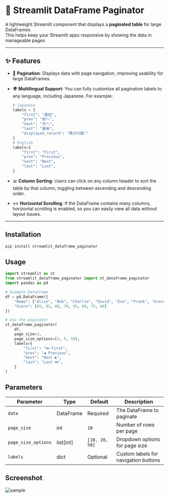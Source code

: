 # 📄 Streamlit DataFrame Paginator

A lightweight Streamlit component that displays a **paginated table** for large DataFrames.  
This helps keep your Streamlit apps responsive by showing the data in manageable pages.

---

## ✨ Features

- 🔢 **Pagination**: Displays data with page navigation, improving usability for large DataFrames.
- 🌍 **Multilingual Support**: You can fully customize all pagination labels to any language, including Japanese. For example:

    ```python
    # Japanese
    labels = {
        "first": "最初",
        "prev": "前へ",
        "next": "次へ",
        "last": "最後",
        "displayed_record": "表示行数:"
    }
    # English
    labels={
        "first": "First",
        "prev": "Previous",
        "next": "Next",
        "last": "Last",
    }
    ```

- 📊 **Column Sorting**: Users can click on any column header to sort the table by that column, toggling between ascending and descending order.
- ↔️ **Horizontal Scrolling**: If the DataFrame contains many columns, horizontal scrolling is enabled, so you can easily view all data without layout issues.

---
## Installation
```bash
pip install streamlit_dataframe_paginator
```
## Usage
```python
import streamlit as st
from streamlit_dataframe_paginator import st_dataframe_paginator
import pandas as pd

# Example DataFrame
df = pd.DataFrame({
    "Name": ["Alice", "Bob", "Charlie", "David", "Eve", "Frank", "Grace", "Hank"],
    "Score": [85, 92, 88, 70, 95, 60, 75, 90]
})

# Use the paginator
st_dataframe_paginator(
    df,
    page_size=3,
    page_size_options=[3, 5, 10],
    labels={
        "first": "⏮️ First",
        "prev": "◀️ Previous",
        "next": "Next ▶️",
        "last": "Last ⏭️",
    }
)
```

## Parameters
| Parameter           | Type        | Default        | Description                                 |
|---------------------|-------------|----------------|---------------------------------------------|
| `data`                | DataFrame   | Required       | The DataFrame to paginate                   |
| `page_size`         | int         | `10`           | Number of rows per page                     |
| `page_size_options` | list[int]   | `[10, 20, 50]` | Dropdown options for page size              |
| `labels`            | dict        | Optional       | Custom labels for navigation buttons        |


## Screenshot

![sample](./images/sample.gif)